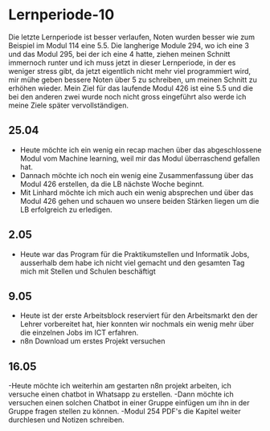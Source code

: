 
# Lernperiode-10

Die letzte Lernperiode ist besser verlaufen, Noten wurden besser wie zum Beispiel im Modul 114 eine 5.5. Die langherige Module 294, wo ich eine 3 und das Modul 295, bei der ich eine 4 hatte, ziehen meinen Schnitt immernoch runter und ich muss jetzt in dieser Lernperiode, in der es weniger stress gibt, da jetzt eigentlich nicht mehr viel programmiert wird, mir mühe geben bessere Noten über 5 zu schreiben, um meinen Schnitt zu erhöhen wieder.
Mein Ziel für das laufende Modul 426 ist eine 5.5 und die bei den anderen zwei wurde noch nicht gross eingeführt also werde ich meine Ziele später vervollständigen.

## 25.04

- Heute möchte ich ein wenig ein recap machen über das abgeschlossene Modul vom Machine learning, weil mir das Modul überraschend gefallen hat.
- Dannach möchte ich noch ein wenig eine Zusammenfassung über das Modul 426 erstellen, da die LB nächste Woche beginnt.
- Mit Linhard möchte ich mich auch ein wenig absprechen und über das Modul 426 gehen und schauen wo unsere beiden Stärken liegen um die LB erfolgreich zu erledigen.

## 2.05

- Heute war das Program für die Praktikumstellen und Informatik Jobs, ausserhalb dem habe ich nicht viel gemacht und den gesamten Tag mich mit Stellen und Schulen beschäftigt

## 9.05

- Heute ist der erste Arbeitsblock reserviert für den Arbeitsmarkt den der Lehrer vorbereitet hat, hier konnten wir nochmals ein wenig mehr über die einzelnen Jobs im ICT erfahren.
- n8n Download um erstes Projekt versuchen

## 16.05

-Heute möchte ich weiterhin am gestarten n8n projekt arbeiten, ich versuche einen chatbot in Whatsapp zu erstellen.
-Dann möchte ich versuchen einen solchen Chatbot in einer Gruppe einfügen um ihn in der Gruppe fragen stellen zu können.
-Modul 254 PDF's die Kapitel weiter durchlesen und Notizen schreiben.
